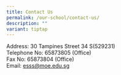 ```yaml
---
title: Contact Us
permalink: /our-school/contact-us/
description: ""
variant: tiptap
---
```

<p>Address: 30 Tampines Street 34 S(529231)<br>Telephone No: 65873805 (Office)<br>Fax No: 65873804 (Office)<br>Email:&nbsp;<a href="mailto:esss@moe.edu.sg">esss@moe.edu.sg</a></p>